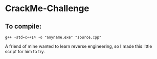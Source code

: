 # CrackMe-Challenge
## To compile:

```
g++ -std=c++14 -o "anyname.exe" "source.cpp" 
```


A friend of mine wanted to learn reverse engineering, so I made this little script for him to try.

